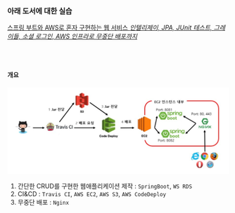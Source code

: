 
### 아래 도서에 대한 실습

[스프링 부트와 AWS로 혼자 구현하는 웹 서비스
*인텔리제이, JPA, JUnit 테스트, 그레이들, 소셜 로그인, AWS 인프라로 무중단 배포까지*](http://www.kyobobook.co.kr/product/detailViewKor.laf?ejkGb=KOR&mallGb=KOR&barcode=9788965402602&orderClick=LEa&Kc=#N)

<br><br>

#### 개요

![structure](./src/main/resources/img/structure.png)

1. 간단한 CRUD를 구현한 웹애플리케이션 제작 : `SpringBoot`, `WS RDS`
2. CI&CD : `Travis CI`, `AWS EC2`, `AWS S3`, `AWS CodeDeploy`
3. 무중단 배포 : `Nginx`

